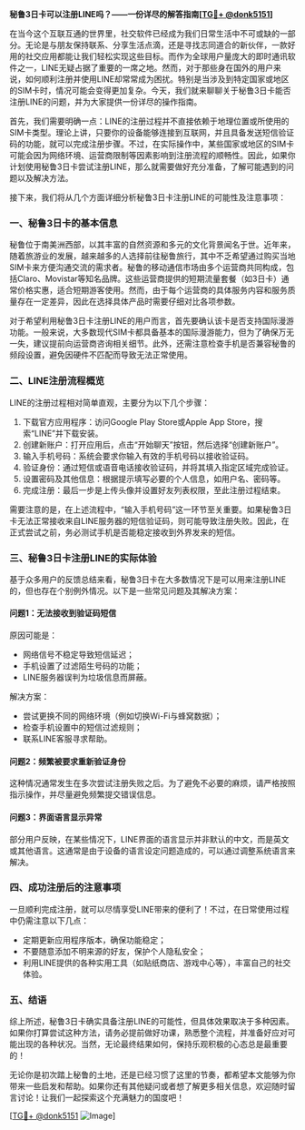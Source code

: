 **秘鲁3日卡可以注册LINE吗？——一份详尽的解答指南[[TG💪+ @donk5151](https://t.me/s/donk5151)]**

在当今这个互联互通的世界里，社交软件已经成为我们日常生活中不可或缺的一部分。无论是与朋友保持联系、分享生活点滴，还是寻找志同道合的新伙伴，一款好用的社交应用都能让我们轻松实现这些目标。而作为全球用户量庞大的即时通讯软件之一，LINE无疑占据了重要的一席之地。然而，对于那些身在国外的用户来说，如何顺利注册并使用LINE却常常成为困扰。特别是当涉及到特定国家或地区的SIM卡时，情况可能会变得更加复杂。今天，我们就来聊聊关于秘鲁3日卡能否注册LINE的问题，并为大家提供一份详尽的操作指南。

首先，我们需要明确一点：LINE的注册过程并不直接依赖于地理位置或所使用的SIM卡类型。理论上讲，只要你的设备能够连接到互联网，并且具备发送短信验证码的功能，就可以完成注册步骤。不过，在实际操作中，某些国家或地区的SIM卡可能会因为网络环境、运营商限制等因素影响到注册流程的顺畅性。因此，如果你计划使用秘鲁3日卡尝试注册LINE，那么就需要做好充分准备，了解可能遇到的问题以及解决方法。

接下来，我们将从几个方面详细分析秘鲁3日卡注册LINE的可能性及注意事项：

### **一、秘鲁3日卡的基本信息**
秘鲁位于南美洲西部，以其丰富的自然资源和多元的文化背景闻名于世。近年来，随着旅游业的发展，越来越多的人选择前往秘鲁旅行，其中不乏希望通过购买当地SIM卡来方便沟通交流的需求者。秘鲁的移动通信市场由多个运营商共同构成，包括Claro、Movistar等知名品牌。这些运营商提供的短期流量套餐（如3日卡）通常价格实惠，适合短期游客使用。然而，由于每个运营商的具体服务内容和服务质量存在一定差异，因此在选择具体产品时需要仔细对比各项参数。

对于希望利用秘鲁3日卡注册LINE的用户而言，首先要确认该卡是否支持国际漫游功能。一般来说，大多数现代SIM卡都具备基本的国际漫游能力，但为了确保万无一失，建议提前向运营商咨询相关细节。此外，还需注意检查手机是否兼容秘鲁的频段设置，避免因硬件不匹配而导致无法正常使用。

### **二、LINE注册流程概览**
LINE的注册过程相对简单直观，主要分为以下几个步骤：
1. 下载官方应用程序：访问Google Play Store或Apple App Store，搜索“LINE”并下载安装。
2. 创建新账户：打开应用后，点击“开始聊天”按钮，然后选择“创建新账户”。
3. 输入手机号码：系统会要求你输入有效的手机号码以接收验证码。
4. 验证身份：通过短信或语音电话接收验证码，并将其填入指定区域完成验证。
5. 设置密码及其他信息：根据提示填写必要的个人信息，如用户名、密码等。
6. 完成注册：最后一步是上传头像并设置好友列表权限，至此注册过程结束。

需要注意的是，在上述流程中，“输入手机号码”这一环节至关重要。如果秘鲁3日卡无法正常接收来自LINE服务器的短信验证码，则可能导致注册失败。因此，在正式尝试之前，务必测试手机是否能稳定接收到外界发来的短信。

### **三、秘鲁3日卡注册LINE的实际体验**
基于众多用户的反馈总结来看，秘鲁3日卡在大多数情况下是可以用来注册LINE的，但也存在个别例外情况。以下是一些常见问题及其解决方案：

#### **问题1：无法接收到验证码短信**
原因可能是：
- 网络信号不稳定导致短信延迟；
- 手机设置了过滤陌生号码的功能；
- LINE服务器误判为垃圾信息而屏蔽。

解决方案：
- 尝试更换不同的网络环境（例如切换Wi-Fi与蜂窝数据）；
- 检查手机设置中的短信过滤规则；
- 联系LINE客服寻求帮助。

#### **问题2：频繁被要求重新验证身份**
这种情况通常发生在多次尝试注册失败之后。为了避免不必要的麻烦，请严格按照指示操作，并尽量避免频繁提交错误信息。

#### **问题3：界面语言显示异常**
部分用户反映，在某些情况下，LINE界面的语言显示并非默认的中文，而是英文或其他语言。这通常是由于设备的语言设定问题造成的，可以通过调整系统语言来解决。

### **四、成功注册后的注意事项**
一旦顺利完成注册，就可以尽情享受LINE带来的便利了！不过，在日常使用过程中仍需注意以下几点：
- 定期更新应用程序版本，确保功能稳定；
- 不要随意添加不明来源的好友，保护个人隐私安全；
- 利用LINE提供的各种实用工具（如贴纸商店、游戏中心等），丰富自己的社交体验。

### **五、结语**
综上所述，秘鲁3日卡确实具备注册LINE的可能性，但具体效果取决于多种因素。如果你打算尝试这种方法，请务必提前做好功课，熟悉整个流程，并准备好应对可能出现的各种状况。当然，无论最终结果如何，保持乐观积极的心态总是最重要的！

无论你是初次踏上秘鲁的土地，还是已经习惯了这里的节奏，都希望本文能够为你带来一些启发和帮助。如果你还有其他疑问或者想了解更多相关信息，欢迎随时留言讨论！让我们一起探索这个充满魅力的国度吧！

[[TG💪+ @donk5151](https://t.me/s/donk5151) ![Image](https://i.postimg.cc/rwNCRYN7/Snipaste-2025-04-30-17-27-05.png)]